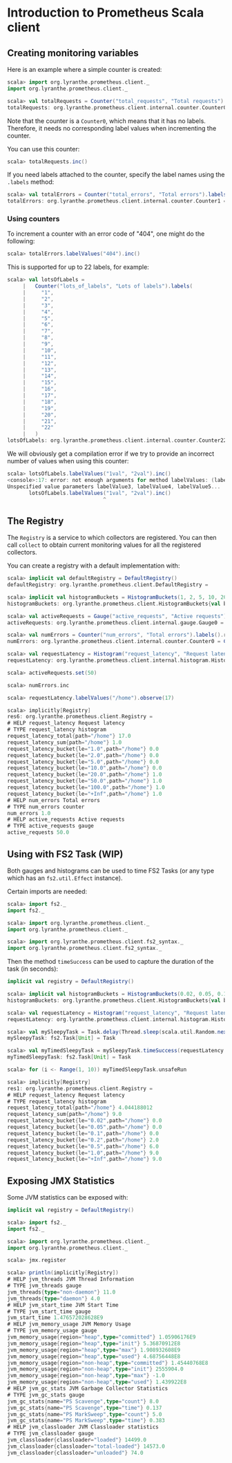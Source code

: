 # Introduction to Prometheus Scala client

## Creating monitoring variables

Here is an example where a simple counter is created:

```scala
scala> import org.lyranthe.prometheus.client._
import org.lyranthe.prometheus.client._

scala> val totalRequests = Counter("total_requests", "Total requests").labels()
totalRequests: org.lyranthe.prometheus.client.internal.counter.Counter0 = Counter(total_requests)()
```

Note that the counter is a `Counter0`, which means that it
has no labels. Therefore, it needs no corresponding label values
when incrementing the counter.

You can use this counter:

```scala
scala> totalRequests.inc()
```

If you need labels attached to the counter, specify the label names using
the `.labels` method:

```scala
scala> val totalErrors = Counter("total_errors", "Total errors").labels("code")
totalErrors: org.lyranthe.prometheus.client.internal.counter.Counter1 = Counter1(total_errors,Total errors,List(code))
```

### Using counters

To increment a counter with an error code of "404", one might
do the following:

```scala
scala> totalErrors.labelValues("404").inc()
```

This is supported for up to 22 labels, for example:

```scala
scala> val lotsOfLabels =
     |   Counter("lots_of_labels", "Lots of labels").labels(
     |     "1",
     |     "2",
     |     "3",
     |     "4",
     |     "5",
     |     "6",
     |     "7",
     |     "8",
     |     "9",
     |     "10",
     |     "11",
     |     "12",
     |     "13",
     |     "14",
     |     "15",
     |     "16",
     |     "17",
     |     "18",
     |     "19",
     |     "20",
     |     "21",
     |     "22"
     |   )
lotsOfLabels: org.lyranthe.prometheus.client.internal.counter.Counter22 = Counter22(lots_of_labels,Lots of labels,List(1, 2, 3, 4, 5, 6, 7, 8, 9, 10, 11, 12, 13, 14, 15, 16, 17, 18, 19, 20, 21, 22))
```

We will obviously get a compilation error if we try to provide an incorrect
number of values when using this counter:

```scala
scala> lotsOfLabels.labelValues("1val", "2val").inc()
<console>:17: error: not enough arguments for method labelValues: (labelValue1: String, labelValue2: String, labelValue3: String, labelValue4: String, labelValue5: String, labelValue6: String, labelValue7: String, labelValue8: String, labelValue9: String, labelValue10: String, labelValue11: String, labelValue12: String, labelValue13: String, labelValue14: String, labelValue15: String, labelValue16: String, labelValue17: String, labelValue18: String, labelValue19: String, labelValue20: String, labelValue21: String, labelValue22: String)org.lyranthe.prometheus.client.internal.counter.LabelledCounter.
Unspecified value parameters labelValue3, labelValue4, labelValue5...
       lotsOfLabels.labelValues("1val", "2val").inc()
                               ^
```

## The Registry

The `Registry` is a service to which collectors are registered. You can
then call `collect` to obtain current monitoring values for all the
registered collectors.

You can create a registry with a default implementation with:

```scala
scala> implicit val defaultRegistry = DefaultRegistry()
defaultRegistry: org.lyranthe.prometheus.client.DefaultRegistry =
```

```scala
scala> implicit val histogramBuckets = HistogramBuckets(1, 2, 5, 10, 20, 50, 100)
histogramBuckets: org.lyranthe.prometheus.client.HistogramBuckets{val buckets: List[Double]} = HistogramBuckets(1.0,2.0,5.0,10.0,20.0,50.0,100.0,Infinity)

scala> val activeRequests = Gauge("active_requests", "Active requests").labels().register
activeRequests: org.lyranthe.prometheus.client.internal.gauge.Gauge0 = Counter(active_requests)()

scala> val numErrors = Counter("num_errors", "Total errors").labels().register
numErrors: org.lyranthe.prometheus.client.internal.counter.Counter0 = Counter(num_errors)()

scala> val requestLatency = Histogram("request_latency", "Request latency").labels("path").register
requestLatency: org.lyranthe.prometheus.client.internal.histogram.Histogram1 = Histogram1(request_latency,Request latency,List(path),List((1.0,0), (2.0,1), (5.0,2), (10.0,3), (20.0,4), (50.0,5), (100.0,6), (Infinity,7)))

scala> activeRequests.set(50)

scala> numErrors.inc

scala> requestLatency.labelValues("/home").observe(17)

scala> implicitly[Registry]
res6: org.lyranthe.prometheus.client.Registry =
# HELP request_latency Request latency
# TYPE request_latency histogram
request_latency_total{path="/home"} 17.0
request_latency_sum{path="/home"} 1.0
request_latency_bucket{le="1.0",path="/home"} 0.0
request_latency_bucket{le="2.0",path="/home"} 0.0
request_latency_bucket{le="5.0",path="/home"} 0.0
request_latency_bucket{le="10.0",path="/home"} 0.0
request_latency_bucket{le="20.0",path="/home"} 1.0
request_latency_bucket{le="50.0",path="/home"} 1.0
request_latency_bucket{le="100.0",path="/home"} 1.0
request_latency_bucket{le="+Inf",path="/home"} 1.0
# HELP num_errors Total errors
# TYPE num_errors counter
num_errors 1.0
# HELP active_requests Active requests
# TYPE active_requests gauge
active_requests 50.0
```

## Using with FS2 Task (WIP)

Both gauges and histograms can be used to time FS2 Tasks (or any type which has an `fs2.util.Effect` instance).

Certain imports are needed:

```scala
scala> import fs2._
import fs2._

scala> import org.lyranthe.prometheus.client._
import org.lyranthe.prometheus.client._

scala> import org.lyranthe.prometheus.client.fs2_syntax._
import org.lyranthe.prometheus.client.fs2_syntax._
```

Then the method `timeSuccess` can be used to capture the duration of the task (in seconds):

```scala
implicit val registry = DefaultRegistry()
```
```scala
scala> implicit val histogramBuckets = HistogramBuckets(0.02, 0.05, 0.1, 0.2, 0.5, 1.0)
histogramBuckets: org.lyranthe.prometheus.client.HistogramBuckets{val buckets: List[Double]} = HistogramBuckets(0.02,0.05,0.1,0.2,0.5,1.0,Infinity)

scala> val requestLatency = Histogram("request_latency", "Request latency").labels("path").register
requestLatency: org.lyranthe.prometheus.client.internal.histogram.Histogram1 = Histogram1(request_latency,Request latency,List(path),List((0.02,0), (0.05,1), (0.1,2), (0.2,3), (0.5,4), (1.0,5), (Infinity,6)))

scala> val mySleepyTask = Task.delay(Thread.sleep(scala.util.Random.nextInt(800)))
mySleepyTask: fs2.Task[Unit] = Task

scala> val myTimedSleepyTask = mySleepyTask.timeSuccess(requestLatency.labelValues("/home"))
myTimedSleepyTask: fs2.Task[Unit] = Task

scala> for (i <- Range(1, 10)) myTimedSleepyTask.unsafeRun

scala> implicitly[Registry]
res1: org.lyranthe.prometheus.client.Registry =
# HELP request_latency Request latency
# TYPE request_latency histogram
request_latency_total{path="/home"} 4.044188012
request_latency_sum{path="/home"} 9.0
request_latency_bucket{le="0.02",path="/home"} 0.0
request_latency_bucket{le="0.05",path="/home"} 0.0
request_latency_bucket{le="0.1",path="/home"} 0.0
request_latency_bucket{le="0.2",path="/home"} 2.0
request_latency_bucket{le="0.5",path="/home"} 6.0
request_latency_bucket{le="1.0",path="/home"} 9.0
request_latency_bucket{le="+Inf",path="/home"} 9.0
```

## Exposing JMX Statistics

Some JVM statistics can be exposed with:

```scala
implicit val registry = DefaultRegistry()
```
```scala
scala> import fs2._
import fs2._

scala> import org.lyranthe.prometheus.client._
import org.lyranthe.prometheus.client._

scala> jmx.register

scala> println(implicitly[Registry])
# HELP jvm_threads JVM Thread Information
# TYPE jvm_threads gauge
jvm_threads{type="non-daemon"} 11.0
jvm_threads{type="daemon"} 4.0
# HELP jvm_start_time JVM Start Time
# TYPE jvm_start_time gauge
jvm_start_time 1.476572028628E9
# HELP jvm_memory_usage JVM Memory Usage
# TYPE jvm_memory_usage gauge
jvm_memory_usage{region="heap",type="committed"} 1.05906176E9
jvm_memory_usage{region="heap",type="init"} 5.36870912E8
jvm_memory_usage{region="heap",type="max"} 1.908932608E9
jvm_memory_usage{region="heap",type="used"} 4.68756448E8
jvm_memory_usage{region="non-heap",type="committed"} 1.45440768E8
jvm_memory_usage{region="non-heap",type="init"} 2555904.0
jvm_memory_usage{region="non-heap",type="max"} -1.0
jvm_memory_usage{region="non-heap",type="used"} 1.439922E8
# HELP jvm_gc_stats JVM Garbage Collector Statistics
# TYPE jvm_gc_stats gauge
jvm_gc_stats{name="PS Scavenge",type="count"} 8.0
jvm_gc_stats{name="PS Scavenge",type="time"} 0.137
jvm_gc_stats{name="PS MarkSweep",type="count"} 5.0
jvm_gc_stats{name="PS MarkSweep",type="time"} 0.383
# HELP jvm_classloader JVM Classloader statistics
# TYPE jvm_classloader gauge
jvm_classloader{classloader="loaded"} 14499.0
jvm_classloader{classloader="total-loaded"} 14573.0
jvm_classloader{classloader="unloaded"} 74.0

```
